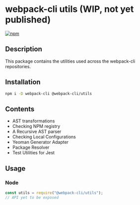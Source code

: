 # webpack-cli utils (WIP, not yet published)

[![npm](https://img.shields.io/npm/dm/@webpack-cli/utils.svg)](https://www.npmjs.com/package/@webpack-cli/utils)

## Description

This package contains the utilities used across the webpack-cli repositories.

## Installation

```bash
npm i -D webpack-cli @webpack-cli/utils
```

## Contents

- AST transformations
- Checking NPM registry
- A Recursive AST parser
- Checking Local Configurations
- Yeoman Generator Adapter
- Package Resolver
- Test Utilities for Jest

## Usage

### Node

```js
const utils = require("@webpack-cli/utils");
// API yet to be exposed
```
